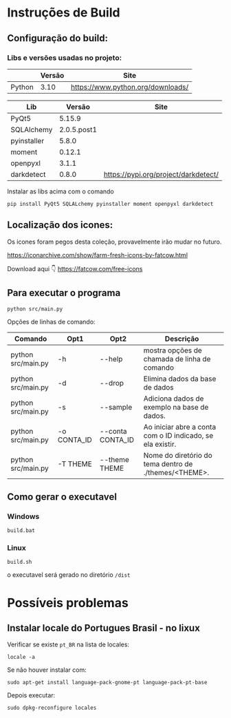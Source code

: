 
# Instruções de Build

## Configuração do build:

### Libs e versões usadas no projeto:

|               | Versão | Site                                   |
|---------------|--------|----------------------------------------|
| Python        | 3.10   | https://www.python.org/downloads/


| Lib                 | Versão       | Site                                 |
|---------------------|--------------|--------------------------------------|
| PyQt5               | 5.15.9       |                                      |
| SQLAlchemy          | 2.0.5.post1  |                                      |
| pyinstaller         | 5.8.0        |                                      |
| moment              | 0.12.1       |                                      |
| openpyxl            | 3.1.1        |                                      |
| darkdetect          | 0.8.0        | https://pypi.org/project/darkdetect/ |


Instalar as libs acima com o comando 

```
pip install PyQt5 SQLALchemy pyinstaller moment openpyxl darkdetect
```

## Localização dos icones:

Os icones foram pegos desta coleção, provavelmente irão mudar no futuro.

https://iconarchive.com/show/farm-fresh-icons-by-fatcow.html

Download aqui 👇
https://fatcow.com/free-icons 


## Para executar o programa

```
python src/main.py
```

Opções de linhas de comando:

| Comando            | Opt1    | Opt2   |   Descrição                                                                           |
|--------------------|---------|--------|----------------------------------------------------------------------------|
| python src/main.py | -h | --help   | mostra opções de chamada de linha de comando                                        |
| python src/main.py | -d | --drop   | Elimina dados da base de dados                                                      |
| python src/main.py | -s | --sample | Adiciona dados de exemplo na base de dados.                                         |
| python src/main.py | -o CONTA_ID | --conta CONTA_ID | Ao iniciar abre a conta com o ID indicado, se ela existir.  |
| python src/main.py | -T THEME | --theme THEME | Nome do diretório do tema dentro de ./themes/\<THEME\>.   |


## Como gerar o executavel

### Windows
```
build.bat
```

### Linux
```
build.sh
```

o executavel será gerado no diretório ```/dist```

# Possíveis problemas

## Instalar locale do Portugues Brasil - no lixux

Verificar se existe ``` pt_BR ``` na lista de locales:
```
locale -a
```

Se não houver instalar com:
```
sudo apt-get install language-pack-gnome-pt language-pack-pt-base
```

Depois executar:
```
sudo dpkg-reconfigure locales
```
